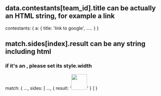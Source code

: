 ## data.contestants[team_id].title can be actually an HTML string, for example a link

contestants: {
        a: {
            title: '<a href="http://google.com" style="text-decoration: none">link to google</a>',
            .....
        }
}



## match.sides[index].result can be any string including html
### if it's an <img>, please set its style.width

match: {
    ...,
    sides: [
        ...,
        { result: '<img src="/champion.jpg" style="width: 50px;" />' }
    ]
}